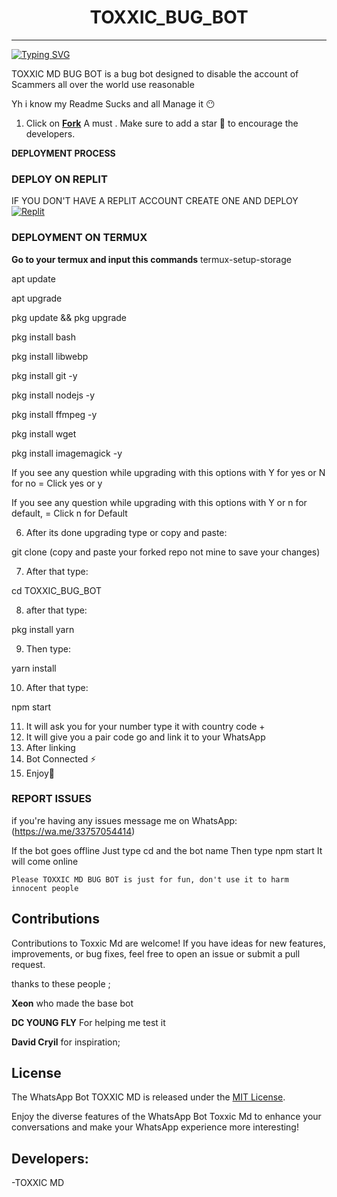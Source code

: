 <h1 align="center"> TOXXIC_BUG_BOT </h1>
<p align="center">  
  
***
  
<a href="https://git.io/typing-svg"><img src="https://readme-typing-svg.demolab.com?font=Black+Ops+One&size=50&pause=1000&color=1BAFBAFF&center=true&width=910&height=100&lines=THANKS FOR CHOOSING ;TOXXIC_BUG_BOT;WHATSAPP+BUG+BOT;CREATED+BY+TOXXIC+BOY;RELEASED+29.06.24" alt="Typing SVG" /></a>
  </p>

TOXXIC MD BUG BOT is a bug bot designed to disable the account of Scammers all over the world use  reasonable

Yh i know my Readme Sucks and all Manage it 😶

1. Click on **[Fork](https://github.com/Toxic1239/TOXXIC_BUG_BOT/fork)** A must . Make sure to add a star 🌟 to encourage the developers.

**DEPLOYMENT PROCESS**
### DEPLOY ON REPLIT
IF YOU DON'T HAVE A REPLIT ACCOUNT CREATE ONE AND DEPLOY 
    <br>
    <a href='https://replit.com/github/Toxic1239/TOXXIC_BUG_BOT' target="_blank"><img alt='Replit' src='https://img.shields.io/badge/-Deploy-red?style=for-the-badge&logo=replit&logoColor=white'/></a>


### DEPLOYMENT ON TERMUX

**Go to your termux and input this commands**
termux-setup-storage

apt update

apt upgrade

pkg update && pkg upgrade

pkg install bash

pkg install libwebp

pkg install git -y

pkg install nodejs -y

pkg install ffmpeg -y 

pkg install wget

pkg install imagemagick -y


If you see any question while upgrading with this options with Y for yes or N for no = Click yes or y

If you see any question while upgrading with this options with Y or n for default, = Click n for Default

6. After its done upgrading type or copy and paste:

git clone  (copy and paste your forked repo not mine to save your changes) 

7. After that type: 

cd TOXXIC_BUG_BOT

8. after that type:

pkg install yarn

9. Then type:

yarn install 

10. After that type:

npm start 

11. It will ask you for your number type it with country code +
12. It will give you a pair code go and link it to your WhatsApp 
13. After linking
14. Bot Connected ⚡
15. Enjoy🤗

### REPORT ISSUES

if you're having any issues message me on
WhatsApp: (https://wa.me/33757054414) 

If the bot goes offline 
Just type cd and the bot name 
Then type npm start
It will come online

`Please TOXXIC MD BUG BOT is just for fun, don't use it to harm innocent people`


## Contributions

Contributions to Toxxic Md are welcome! If you have ideas for new features, improvements, or bug fixes, feel free to open an issue or submit a pull request. <br>

   thanks to these people ;

   **Xeon** who made the base bot

   **DC YOUNG FLY** For helping me test it
   
   **David Cryil** for inspiration; <br>


## License

The WhatsApp Bot TOXXIC MD is released under the [MIT License](https://opensource.org/licenses/MIT).

Enjoy the diverse features of the WhatsApp Bot Toxxic Md to enhance your conversations and make your WhatsApp experience more interesting!

## Developers:

-TOXXIC MD
